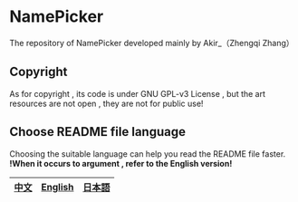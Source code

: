 # NamePicker
The repository of NamePicker developed mainly by Akir_（Zhengqi Zhang）
## Copyright
As for copyright , its code is under GNU GPL-v3 License , but the art resources are not open , they are not for public use!
## Choose README file language
Choosing the suitable language can help you read the README file faster.    
**!When it occurs to argument , refer to the English version!**

|[中文](https://github.com/AkirTech/NamePicker/blob/main/README_zh.md)|[English](https://github.com/AkirTech/NamePicker/blob/main/README_en.md)|[日本語](https://github.com/AkirTech/NamePicker/blob/main/README_ja.md)|
|--|--|--|  
